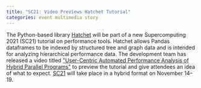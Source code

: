 ```yaml
---
title: "SC21: Video Previews Hatchet Tutorial"
categories: event multimedia story
---
```


The Python-based library [Hatchet](https://github.com/hatchet/hatchet) will be part of a new Supercomputing 2021 (SC21) tutorial on performance tools. Hatchet allows Pandas dataframes to be indexed by structured tree and graph data and is intended for analyzing hierarchical performance data. The development team has released a video titled ["User-Centric Automated Performance Analysis of Hybrid Parallel Programs"](https://www.youtube.com/watch?v=EeZwTpMQHXw) to preview the tutorial and give attendees an idea of what to expect. [SC21](https://sc21.supercomputing.org/) will take place in a hybrid format on November 14–19.
